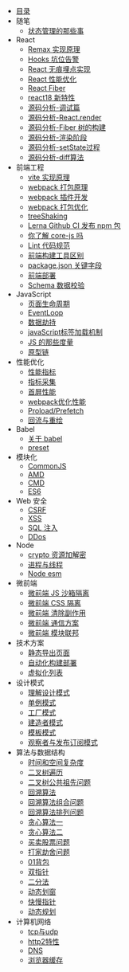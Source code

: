 <!-- docs/_sidebar.md -->

-   [目录](/ '目录')
-   随笔
    -   [状态管理的那些事](note/state.md '状态管理的那些事')
-   React
    -   [Remax 实现原理](react/remax.md 'Remax实现原理')
    -   [Hooks 坑位告警](react/hooks.md 'Hooks 坑位告警')
    -   [React 无痕埋点实现](react/track.md 'React无痕埋点实现')
    -   [React 性能优化](react/performance.md 'React 性能优化')
    -   [React Fiber](react/fiber.md 'React Fiber')
    -   [react18 新特性](react/react18.md 'react18 新特性')
    -   [源码分析-调试篇](react/source01.md '源码分析-调试篇')
    -   [源码分析-React.render](react/source02.md '源码分析-React.render')
    -   [源码分析-Fiber 树的构建](react/source03.md '源码分析-Fiber树的构建')
    -   [源码分析-渲染阶段](react/source04.md '源码分析-渲染阶段')
    -   [源码分析-setState过程](react/source05.md '源码分析-setState过程')
    -   [源码分析-diff算法](react/source06.md '源码分析-diff算法')
-   前端工程
    -   [vite 实现原理](engineering/vite.md 'webpack 实现原理')
    -   [webpack 打包原理](engineering/webpack/about.md 'webpack 打包原理')
    -   [webpack 插件开发](engineering/webpack/plugin.md 'webpack 插件开发')
    -   [webpack 打包优化](engineering/webpack/speed.md 'webpack 打包优化')
    -   [treeShaking](engineering/treeShaking.md 'treeShaking')
    -   [Lerna Github CI 发布 npm 包](engineering/lerna.md 'Lerna Github CI发布npm包')
    -   [你了解 core-js 吗](engineering/corejs.md '你了解core-js吗')
    -   [Lint 代码规范](engineering/lint.md '工程化之代码规范')
    -   [前端构建工具区别](engineering/build.md '前端构建工具区别')
    -   [package.json 关键字段](engineering/package.md 'package.json关键字段')
    -   [前端部署](engineering/deloy.md '前端部署')
    -   [Schema 数据校验](engineering/schema.md 'Schema 数据校验')
-   JavaScript
    -   [页面生命周期](javaScript/lifeCycle.md '页面生命周期')
    -   [EventLoop](javaScript/eventLoop.md 'EventLoop')
    -   [数据劫持](javaScript/datahijack.md '数据劫持')
    -   [javaScript标签加载机制](javaScript/jsLoad.md 'javaScript标签加载机制')
    -   [JS 的那些度量](javaScript/meassure.md 'JS 的那些度量')
    -   [原型链](javaScript/prototype.md '原型链')
-   性能优化
    -   [性能指标](performance/quota.md '性能指标')
    -   [指标采集](performance/collect.md '指标采集')
    -   [首屏性能](performance/firstPermance.md '首屏性能')
    -   [webpack优化性能](performance/webpackplugin.md 'webpack优化性能')
    -   [Proload/Prefetch](performance/proloadAndprefetch.md 'Proload/Prefetch')
    -   [回流与重绘](performance/render.md '回流与重绘')
-   Babel
    -   [关于 babel](babel/about.md '关于babel')
    -   [preset](babel/preset.md '统一preset')
-   模块化
    -   [CommonJS](module/common.md 'CommonJS')
    -   [AMD](module/amd.md 'AMD')
    -   [CMD](module/cmd.md 'CMD')
    -   [ES6](module/es6.md 'ES6')
-   Web 安全
    -   [CSRF](safety/csrf.md 'CSRF 跨站请求伪造')
    -   [XSS](safety/xss.md 'XSS 跨站脚本攻击')
    -   [SQL 注入](safety/sql.md 'SQL 注入')
    -   [DDos](safety/ddos.md 'DDos')
-   Node
    -   [crypto 资源加解密](node/crypto.md 'crypto 资源加解密')
    -   [进程与线程](node/process.md '进程与线程')
    -   [Node esm](node/esm.md 'Node esm')
-   微前端
    -   [微前端 JS 沙箱隔离](micro/jsSanbox.md '微前端 JS沙箱隔离')
    -   [微前端 CSS 隔离](micro/cssSandbox.md '微前端 CSS隔离')
    -   [微前端 清除副作用](micro/effect.md '微前端 清除副作用')
    -   [微前端 通信方案](micro/globalState.md '微前端 通信方案')
    -   [微前端 模块联邦](micro/modulefederation.md '微前端 模块联邦')
-   技术方案
    -   [静态导出页面](case/page-build.md '静态导出页面')
    -   [自动化构建部署](case/auto-build.md '自动化构建部署')
    -   [虚拟化列表](case/diff-list.md '虚拟化列表')
-   设计模式
    -   [理解设计模式](design/concept.md '理解设计模式')
    -   [单例模式](design/singleton.md '单例模式')
    -   [工厂模式](design/factory.md '工厂模式')
    -   [建造者模式](design/builder.md '建造者模式')
    -   [模板模式](design/template.md '模板模式')
    -   [观察者与发布订阅模式](design/obverver.md '观察者与发布订阅模式')
-   算法与数据结构
    -   [时间和空间复杂度](algorithm/about.md '时间和空间复杂度')
    -   [二叉树遍历](algorithm/binaryTree.md '二叉树遍历')
    -   [二叉树公共祖先问题](algorithm/binaryTreeAncestor.md '二叉树公共祖先问题')
    -   [回溯算法](algorithm/backTracking.md '回溯算法')
    -   [回溯算法组合问题](algorithm/reback.md '回溯算法组合问题')
    -   [回溯算法排列问题](algorithm/reback02.md '回溯算法排列问题')
    -   [贪心算法一](algorithm/greedy01.md '贪心算法一')
    -   [贪心算法二](algorithm/greedy02.md '贪心算法二')
    -   [买卖股票问题](algorithm/buyAndSell.md '买卖股票问题')
    -   [打家劫舍问题](algorithm/house-robber.md '打家劫舍问题')
    -   [01背包](algorithm/01package.md '01背包')
    -   [双指针](algorithm/doublePointer.md '双指针')
    -   [二分法](algorithm/binarySearch.md '二分法')
    -   [动态划窗](algorithm/dynamicWindowing.md '动态划窗')
    -   [快慢指针](algorithm/fastSlowIndex.md '快慢指针')
    -   [动态规划](algorithm/dynamic.md '动态规划')
-   计算机网络
    -   [tcp与udp](network/tcp与udp.md 'tcp与udp')
    -   [http2特性](network/http2.md 'http2特性')
    -   [DNS](network/dns.md 'DNS')
    -   [浏览器缓存](network/cache.md '浏览器缓存')

    
